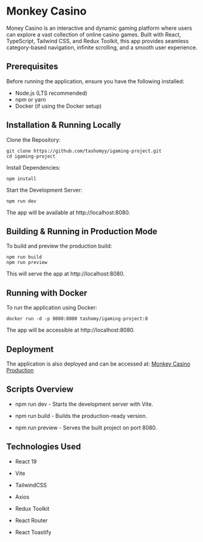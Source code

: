 # Monkey Casino

Money Casino is an interactive and dynamic gaming platform where users can explore a vast collection of online casino games. Built with React, TypeScript, Tailwind CSS, and Redux Toolkit, this app provides seamless category-based navigation, infinite scrolling, and a smooth user experience.

## Prerequisites

Before running the application, ensure you have the following installed:

- Node.js (LTS recommended)
- npm or yarn
- Docker (if using the Docker setup)

## Installation & Running Locally

Clone the Repository:

```
git clone https://github.com/tashomyy/igaming-project.git
cd igaming-project
```

Install Dependencies:

```
npm install
```

Start the Development Server:

```
npm run dev
```

The app will be available at http://localhost:8080.

## Building & Running in Production Mode

To build and preview the production build:

```
npm run build
npm run preview
```

This will serve the app at http://localhost:8080.

## Running with Docker

To run the application using Docker:

```
docker run -d -p 8080:8080 tashomy/igaming-project:8
```

The app will be accessible at http://localhost:8080.

## Deployment

The application is also deployed and can be accessed at:
[Monkey Casino Production](https://igaming-project-production.up.railway.app/)

## Scripts Overview

- npm run dev - Starts the development server with Vite.

- npm run build - Builds the production-ready version.

- npm run preview - Serves the built project on port 8080.

## Technologies Used

- React 19

- Vite

- TailwindCSS

- Axios

- Redux Toolkit

- React Router

- React Toastify
